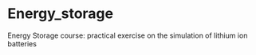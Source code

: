 # Energy_storage
Energy Storage course: practical exercise on the simulation of lithium ion batteries
